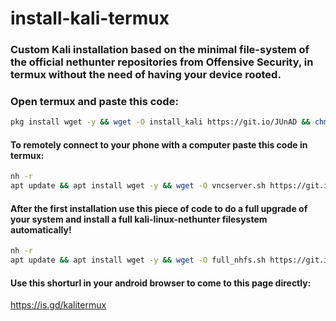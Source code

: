 # install-kali-termux
### Custom Kali installation based on the minimal file-system of the official nethunter repositories from Offensive Security, in termux without the need of having your device rooted. 
### Open termux and paste this code:
```bash
pkg install wget -y && wget -O install_kali https://git.io/JUnAD && chmod +x install_kali && ./install_kali
```
#### To remotely connect to your phone with a computer paste this code in termux:
```bash
nh -r
apt update && apt install wget -y && wget -O vncserver.sh https://git.io/JUnA7 && sh vncserver.sh
```
#### After the first installation use this piece of code to do a full upgrade of your system and install a full kali-linux-nethunter filesystem automatically!
```bash
nh -r
apt update && apt install wget -y && wget -O full_nhfs.sh https://git.io/JUnAN && sh full_nhfs.sh
```
#### Use this shorturl in your android browser to come to this page directly: 
https://is.gd/kalitermux
